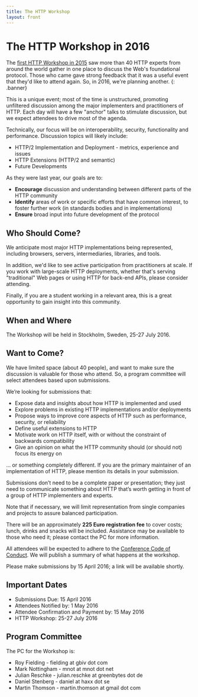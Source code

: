 ```yaml
---
title: The HTTP Workshop
layout: front
---
```


# The HTTP Workshop in 2016

The [first HTTP Workshop in 2015](https://github.com/HTTPWorkshop/workshop2015/wiki/2015-Report) saw more than 40 HTTP experts from around the world gather in one place to discuss the Web's foundational protocol. Those who came gave strong feedback that it was a useful event that they'd like to attend again. So, in 2016, we're planning another.
{: .banner}

This is a unique event; most of the time is unstructured, promoting unfiltered discussion among the major implementers and practitioners of HTTP. Each day will have a few "anchor" talks to stimulate discussion, but we expect attendees to drive most of the agenda. 

Technically, our focus will be on interoperability, security, functionality and performance. Discussion topics will likely include:

- HTTP/2 Implementation and Deployment - metrics, experience and issues
- HTTP Extensions (HTTP/2 and semantic)
- Future Developments

As they were last year, our goals are to:

* **Encourage** discussion and understanding between different parts of the HTTP community
* **Identify** areas of work or specific efforts that have common interest, to foster further work (in standards bodies and in implementations)
* **Ensure** broad input into future development of the protocol


## Who Should Come?

We anticipate most major HTTP implementations being represented, including browsers, servers, intermediaries, libraries, and tools.

In addition, we'd like to see active participation from practitioners at scale. If you work with large-scale HTTP deployments, whether that's serving "traditional" Web pages or using HTTP for back-end APIs, please consider attending.

Finally, if you are a student working in a relevant area, this is a great opportunity to gain insight into this community.


## When and Where

The Workshop will be held in Stockholm, Sweden, 25-27 July 2016.


## Want to Come?

We have limited space (about 40 people), and want to make sure the discussion is valuable for those who attend. So, a program committee will select attendees based upon submissions.

We’re looking for submissions that:

* Expose data and insights about how HTTP is implemented and used
* Explore problems in existing HTTP implementations and/or deployments
* Propose ways to improve core aspects of HTTP such as performance, security, or reliability
* Define useful extensions to HTTP
* Motivate work on HTTP itself, with or without the constraint of backwards compatibility
* Give an opinion on what the HTTP community should (or should not) focus its energy on

… or something completely different. If you are the primary maintainer of an implementation of HTTP, please mention its details in your submission.

Submissions don’t need to be a complete paper or presentation; they just need to communicate something about HTTP that’s worth getting in front of a group of HTTP implementers and experts.

Note that if necessary, we will limit representation from single companies and projects to assure balanced participation.

There will be an approximately **225 Euro registration fee** to cover costs; lunch, drinks and snacks will be included. Assistance may be available to those who need it; please contact the PC for more information.

All attendees will be expected to adhere to the [Conference Code of Conduct](http://confcodeofconduct.com/). We will publish a summary of what happens at the workshop.

Please make submissions by 15 April 2016; a link will be available shortly.


## Important Dates

* Submissions Due: 15 April 2016
* Attendees Notified by: 1 May 2016
* Attendee Confirmation and Payment by: 15 May 2016
* HTTP Workshop: 25-27 July 2016


## Program Committee 

The PC for the Workshop is:

* Roy Fielding - fielding at gbiv dot com
* Mark Nottingham - mnot at mnot dot net
* Julian Reschke - julian.reschke at greenbytes dot de
* Daniel Stenberg - daniel at haxx dot se
* Martin Thomson - martin.thomson at gmail dot com
